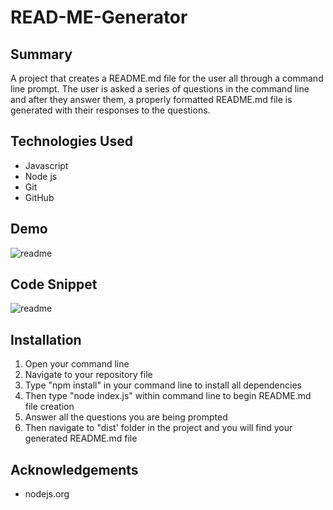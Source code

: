 # READ-ME-Generator

## Summary 

A project that creates a README.md file for the user all through a command line prompt. The user is asked a series of questions in the command line and after they answer them, a properly formatted README.md file is generated with their responses to the questions.

## Technologies Used

* Javascript
* Node js
* Git 
* GitHub

## Demo 

![readme](https://user-images.githubusercontent.com/89226867/137439034-1b9bc6b3-1bcb-4422-abf9-d559eb416c30.gif)


## Code Snippet 

![readme](https://user-images.githubusercontent.com/89226867/137439051-7b733563-10c1-41ab-bdae-146123f7e6a6.gif)


## Installation

1) Open your command line
2) Navigate to your repository file
3) Type "npm install" in your command line to install all dependencies
4) Then type "node index.js" within command line to begin README.md file creation
5) Answer all the questions you are being prompted 
6) Then navigate to "dist' folder in the project and you will find your generated README.md file

## Acknowledgements 
 
 * nodejs.org 

